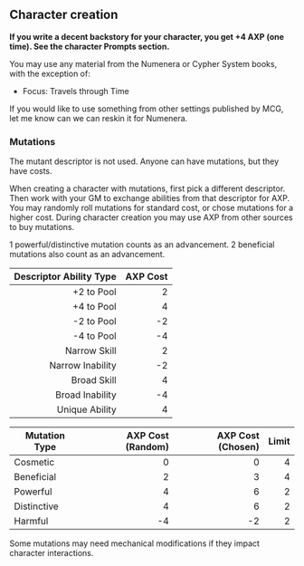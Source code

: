 ## Character creation
**If you write a decent backstory for your character, you get +4 AXP (one time). See the character Prompts section.**

You may use any material from the Numenera or Cypher System books, with the exception of:

- Focus: Travels through Time

If you would like to use something from other settings published by MCG, let me know can we can reskin it for Numenera.

### Mutations
The mutant descriptor is not used. Anyone can have mutations, but they have costs.

When creating a character with mutations, first pick a different descriptor. Then work with your GM to exchange abilities from that descriptor for AXP. You may randomly roll mutations for standard cost, or chose mutations for a higher cost. During character creation you may use AXP from other sources to buy mutations.

1 powerful/distinctive mutation counts as an advancement. 
2 beneficial mutations also count as an advancement.

| Descriptor Ability Type  | AXP Cost  |
| -----------------------: | --------: |
| +2 to Pool               | 2         |
| +4 to Pool               | 4         |
| -2 to Pool               | -2        |
| -4 to Pool               | -4        |
| Narrow Skill             | 2         |
| Narrow Inability         | -2        |
| Broad Skill              | 4         |
| Broad Inability          | -4        |
| Unique Ability           | 4         |

| Mutation Type | AXP Cost (Random) | AXP Cost (Chosen) | Limit |
| ------------- | -----------------:| -----------------:| -----:|
| Cosmetic      | 0                 | 0                 | 4     |
| Beneficial    | 2                 | 3                 | 4     |
| Powerful      | 4                 | 6                 | 2     |
| Distinctive   | 4                 | 6                 | 2     |
| Harmful       | -4                | -2                | 2     |

Some mutations may need mechanical modifications if they impact character interactions.
